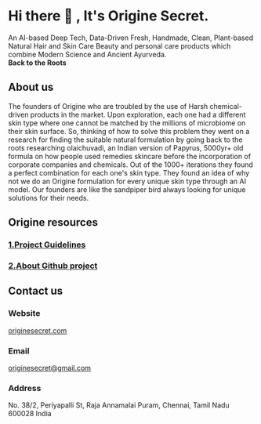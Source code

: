 # Hi there 👋 , It's Origine Secret.
An AI-based Deep Tech,
Data-Driven Fresh, Handmade, Clean, Plant-based
Natural Hair and Skin Care Beauty and personal care
products which combine Modern Science and
Ancient Ayurveda.<br/>
**Back to the Roots**

## About us
The founders of Origine who are troubled by the use of
Harsh chemical-driven products in the market. Upon
exploration, each one had a different skin type where one
cannot be matched by the millions of microbiome on their
skin surface. So, thinking of how to solve this problem
they went on a research for finding the suitable natural
formulation by going back to the roots researching
olaichuvadi, an Indian version of Papyrus, 5000yr+ old
formula on how people used remedies skincare before
the incorporation of corporate companies and chemicals.
Out of the 1000+ iterations they found a perfect
combination for each one's skin type. They found an idea
of why not we do an Origine formulation for every unique
skin type through an AI model. Our founders are like the
sandpiper bird always looking for unique solutions for
their needs.

## Origine resources
### [1.Project Guidelines](https://github.com/origine-research/project-guidelines) 
### [2.About Github project](https://docs.github.com/en/issues/planning-and-tracking-with-projects/learning-about-projects/about-projects) 

## Contact us
### Website 
[originesecret.com](https://originesecret.com)

### Email 
originesecret@gmail.com

### Address
No. 38/2, Periyapalli St, Raja Annamalai
Puram, Chennai, Tamil Nadu 600028 India


<!--

**Here are some ideas to get you started:**

🙋‍♀️ A short introduction - what is your organization all about?
🌈 Contribution guidelines - how can the community get involved?
👩‍💻 Useful resources - where can the community find your docs? Is there anything else the community should know?
🍿 Fun facts - what does your team eat for breakfast?
🧙 Remember, you can do mighty things with the power of [Markdown](https://docs.github.com/github/writing-on-github/getting-started-with-writing-and-formatting-on-github/basic-writing-and-formatting-syntax)
-->
